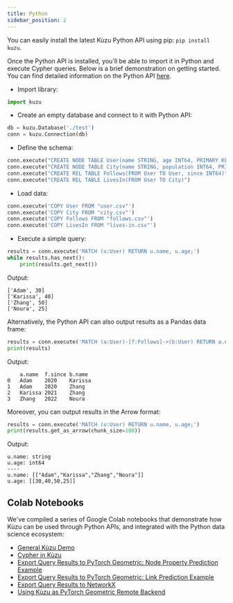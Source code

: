 ```yaml
---
title: Python
sidebar_position: 2
---
```


You can easily install the latest Kùzu Python API using pip: `pip install kuzu`. 

Once the Python API is installed, you'll be able to import it in Python and execute Cypher queries. 
Below is a brief demonstration on getting started. 
You can find detailed information on the Python API [here](https://kuzudb.com/api-docs/python).

- Import library:

```python
import kuzu
```

- Create an empty database and connect to it with Python API:

```python
db = kuzu.Database('./test')
conn = kuzu.Connection(db)
```

- Define the schema:

```python
conn.execute("CREATE NODE TABLE User(name STRING, age INT64, PRIMARY KEY (name))")
conn.execute("CREATE NODE TABLE City(name STRING, population INT64, PRIMARY KEY (name))")
conn.execute("CREATE REL TABLE Follows(FROM User TO User, since INT64)")
conn.execute("CREATE REL TABLE LivesIn(FROM User TO City)")
```

- Load data:

```python
conn.execute('COPY User FROM "user.csv"')
conn.execute('COPY City FROM "city.csv"')
conn.execute('COPY Follows FROM "follows.csv"')
conn.execute('COPY LivesIn FROM "lives-in.csv"')
```

- Execute a simple query:

```python
results = conn.execute('MATCH (u:User) RETURN u.name, u.age;')
while results.has_next():
    print(results.get_next())
```

Output:
```
['Adam', 30]
['Karissa', 40]
['Zhang', 50]
['Noura', 25]
```

Alternatively, the Python API can also output results as a Pandas data frame:
```python
results = conn.execute('MATCH (a:User)-[f:Follows]->(b:User) RETURN a.name, f.since, b.name;').get_as_df()
print(results)
```

Output:
```
	a.name	f.since	b.name
0	Adam	2020	Karissa
1	Adam	2020	Zhang
2	Karissa	2021	Zhang
3	Zhang	2022	Noura
```

Moreover, you can output results in the Arrow format:
```python
results = conn.execute('MATCH (u:User) RETURN u.name, u.age;')
print(results.get_as_arrow(chunk_size=100))
```

Output:
```
u.name: string
u.age: int64
----
u.name: [["Adam","Karissa","Zhang","Noura"]]
u.age: [[30,40,50,25]]
```

## Colab Notebooks

We've compiled a series of Google Colab notebooks that demonstrate how Kùzu can be used through Python APIs, and integrated with the Python data science ecosystem:

- [General Kùzu Demo](https://colab.research.google.com/drive/15OLPggnRSBmR_K9yzq6iAGE5MDzNwqoN)
- [Cypher in Kùzu](https://colab.research.google.com/drive/1NcR-xL4Rb7nprgbvk6N2dIP30oqyUucm)
- [Export Query Results to PyTorch Geometric: Node Property Prediction Example](https://colab.research.google.com/drive/1fzcwBwTY-M19p7OOTIaynfgHFcAQo9NK)
- [Export Query Results to PyTorch Geometric: Link Prediction Example](https://colab.research.google.com/drive/1QdX7CDdajIAb04lqaO5PfJlpKG-ljG28)
- [Export Query Results to NetworkX](https://colab.research.google.com/drive/1NDsnFDWcSGoaOl-mOgG0zrPG2VAr8Q6H)
- [Using Kùzu as PyTorch Geometric Remote Backend](https://colab.research.google.com/drive/12fOSqPm1HQTz_m9caRW7E_92vaeD9xq6)
